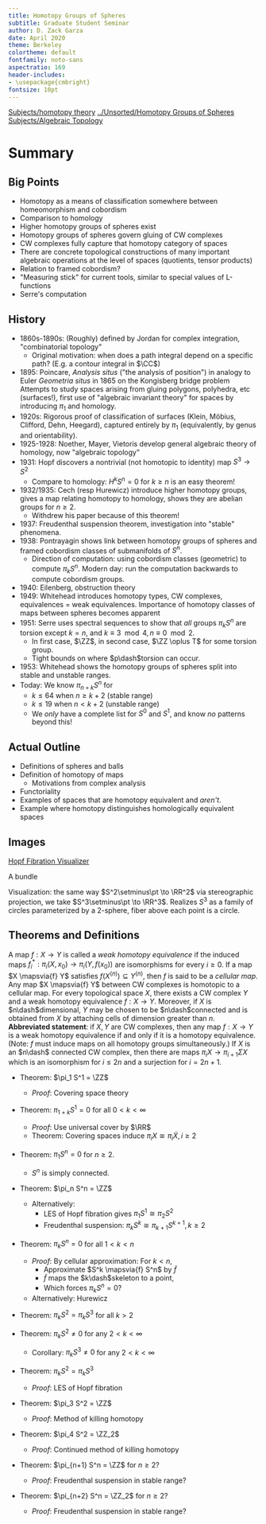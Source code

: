```yaml
---
title: Homotopy Groups of Spheres 
subtitle: Graduate Student Seminar
author: D. Zack Garza
date: April 2020
theme: Berkeley 
colortheme: default 
fontfamily: noto-sans
aspectratio: 169
header-includes:
- \usepackage{cmbright}
fontsize: 10pt
---
```


[Subjects/homotopy theory](Subjects/homotopy%20theory.md)
[../Unsorted/Homotopy Groups of Spheres](../Unsorted/Homotopy%20Groups%20of%20Spheres.md)
[Subjects/Algebraic Topology](Subjects/Algebraic%20Topology.md)

# Summary

## Big Points 

- Homotopy as a means of classification somewhere between homeomorphism and cobordism
- Comparison to homology
- Higher homotopy groups of spheres exist
- Homotopy groups of spheres govern gluing of CW complexes
- CW complexes fully capture that homotopy category of spaces
- There are concrete topological constructions of many important algebraic operations at the level of spaces (quotients, tensor products)
- Relation to framed cobordism?
- "Measuring stick" for current tools, similar to special values of L-functions
- Serre's computation

## History

- 1860s-1890s: (Roughly) defined by Jordan for complex integration, "combinatorial topology"
  - Original motivation: when does a path integral depend on a specific path? (E.g. a contour integral in $\CC$)
- 1895: Poincare, *Analysis situs* ("the analysis of position") in analogy to Euler *Geometria situs* in 1865 on the Kongisberg bridge problem
    Attempts to study spaces arising from gluing polygons, polyhedra, etc (surfaces!), first use of "algebraic invariant theory" for spaces by introducing $\pi_1$ and homology.
- 1920s: Rigorous proof of classification of surfaces (Klein, Möbius, Clifford, Dehn, Heegard), captured entirely by $\pi_1$ (equivalently, by genus and orientability).
- 1925-1928: Noether, Mayer, Vietoris develop general algebraic theory of homology, now "algebraic topology"
- 1931: Hopf discovers a nontrivial (not homotopic to identity) map $S^3 \to S^2$
  - Compare to homology: $H^k S^n = 0$ for $k\geq n$ is an easy theorem!
- 1932/1935: Cech (resp Hurewicz) introduce higher homotopy groups, gives a map relating homotopy to homology, shows they are abelian groups for $n\geq 2$.
  - Withdrew his paper because of this theorem!
- 1937: Freudenthal suspension theorem, investigation into "stable" phenomena.
- 1938: Pontrayagin shows link between homotopy groups of spheres and framed cobordism classes of submanifolds of $S^n$.
  - Direction of computation: using cobordism classes (geometric) to compute $\pi_k S^n$. Modern day: run the computation backwards to compute cobordism groups.
- 1940: Eilenberg, obstruction theory
- 1949: Whitehead introduces homotopy types, CW complexes, equivalences = weak equivalences. Importance of homotopy classes of maps between spheres becomes apparent
- 1951: Serre uses spectral sequences to show that *all* groups $\pi_k S^n$ are torsion except $k=n$, and $k\equiv 3\mod 4, n\equiv 0 \mod 2$.
  - In first case, $\ZZ$, in second case, $\ZZ \oplus T$ for some torsion group.
  - Tight bounds on where $p\dash$torsion can occur.
- 1953: Whitehead shows the homotopy groups of spheres split into stable and unstable ranges. 
- Today: We know $\pi_{n+k}S^n$ for 
  - $k \leq 64$ when $n\geq k+2$ (stable range)
  - $k \leq 19$ when $n < k+2$ (unstable range) 
  - We *only* have a complete list for $S^0$ and $S^1$, and know *no* patterns beyond this!

## Actual Outline

- Definitions of spheres and balls
- Definition of homotopy of maps
  - Motivations from complex analysis
- Functoriality 
- Examples of spaces that are homotopy equivalent and *aren't*.
- Example where homotopy distinguishes homologically equivalent spaces


## Images






[Hopf Fibration Visualizer](http://philogb.github.io/page/hopf/#)





A bundle

<!--\begin{center}-->
<!--\begin{tikzcd}-->
<!--S_1 \ar[r] & S^3\ar[d] \\-->
<!--& S^1-->
<!--\end{tikzcd}-->
<!--\end{center}-->

Visualization: the same way $S^2\setminus\pt \to \RR^2$ via stereographic projection, we take $S^3\setminus\pt \to \RR^3$.
Realizes $S^3$ as a family of circles parameterized by a 2-sphere, fiber above each point is a circle.


## Theorems and Definitions

A map $f: X \to Y$ is called a *weak homotopy equivalence* if the induced maps $f^*_i: \pi_i(X, x_0) \to \pi_i(Y, f(x_0))$ are isomorphisms for every $i \geq 0$.
If a map $X \mapsvia{f} Y$ satisfies $f(X^{(n)}) \subseteq Y^{(n)}$, then $f$ is said to be a *cellular map*.
Any map $X \mapsvia{f} Y$ between CW complexes is homotopic to a cellular map.
For every topological space $X$, there exists a CW complex $Y$ and a weak homotopy equivalence $f: X \to Y$. Moreover, if $X$ is $n\dash$dimensional, $Y$ may be chosen to be $n\dash$connected and is obtained from $X$ by attaching cells of dimension greater than $n$.
**Abbreviated statement**: if $X, Y$ are CW complexes, then any map $f: X \to Y$ is a weak homotopy equivalence if and only if it is a homotopy equivalence.
(Note: $f$ must induce maps on all homotopy groups simultaneously.)
If $X$ is an $n\dash$ connected CW complex, then there are maps $\pi_i X \to \pi_{i+1} \Sigma X$ which is an isomorphism for $i\leq 2n$ and a surjection for $i=2n+1$.

- Theorem: $\pi_1 S^1 = \ZZ$
  - *Proof*: Covering space theory

- Theorem: $\pi_{1+k} S^1 = 0$ for all $0 < k < \infty$
  - *Proof*: Use universal cover by $\RR$
  - Theorem: Covering spaces induce  $\pi_i X \cong \pi_i \tilde X, i \geq 2$

- Theorem: $\pi_1 S^n = 0$ for $n \geq 2$.
  - $S^n$ is simply connected.

- Theorem: $\pi_n S^n = \ZZ$
  - Alternatively:
    - LES of Hopf fibration gives $\pi_1 S^1 \cong \pi_2 S^2$
    - Freudenthal suspension: $\pi_k S^k \cong  \pi_{k+1} S^{k+1}, k \geq 2$

- Theorem: $\pi_k S^n = 0$ for all $1 < k < n$
  - *Proof*: By cellular approximation: For $k < n$,
    - Approximate $S^k \mapsvia{f} S^n$ by $\tilde f$
    - $\tilde f$ maps the $k\dash$skeleton to a point,
    - Which forces $\pi_k S^n = 0$?
  - Alternatively: Hurewicz

- Theorem: $\pi_k S^2 = \pi_k S^3$ for all $k > 2$

- Theorem: $\pi_k S^2 \neq 0$ for any $2 < k < \infty$
  - Corollary: $\pi_k S^3 \neq 0$ for any $2 < k < \infty$

- Theorem: $\pi_k S^2 = \pi_k S^3$
  - *Proof*: LES of Hopf fibration

- Theorem: $\pi_3 S^2 = \ZZ$
  - *Proof*: Method of killing homotopy

- Theorem: $\pi_4 S^2 = \ZZ_2$
  - *Proof*: Continued method of killing homotopy

- Theorem: $\pi_{n+1} S^n = \ZZ$ for $n \geq 2$?
  - *Proof*: Freudenthal suspension in stable range?

- Theorem: $\pi_{n+2} S^n = \ZZ_2$ for $n \geq 2$?
  - *Proof*: Freudenthal suspension in stable range?
